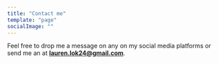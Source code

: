 ```yaml
---
title: "Contact me"
template: "page"
socialImage: ""
---
```


Feel free to drop me a message on any on my social media platforms or send me an at **[lauren.lok24@gmail.com](mailto:lauren.lok24@gmail.com)**.